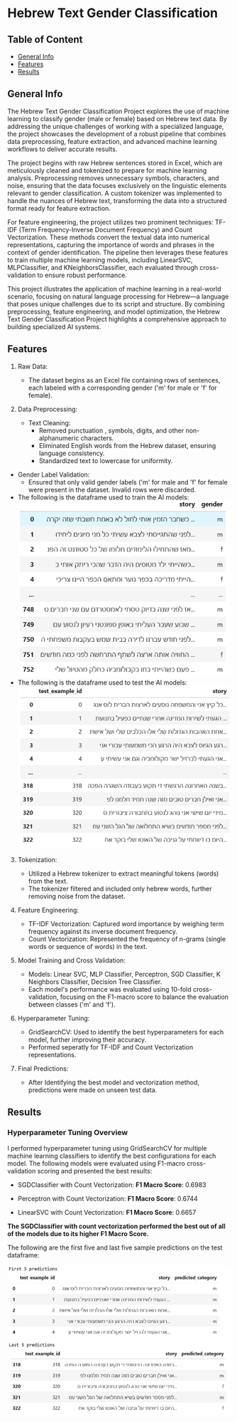 # Hebrew Text Gender Classification 

## Table of Content
* [General Info](#general-info)
* [Features](#features)
* [Results](#results)

## General Info
The Hebrew Text Gender Classification Project explores the use of machine learning to classify gender (male or female) based on Hebrew text data. By addressing the unique challenges of working with a specialized language, the project showcases the development of a robust pipeline that combines data preprocessing, feature extraction, and advanced machine learning workflows to deliver accurate results.

The project begins with raw Hebrew sentences stored in Excel, which are meticulously cleaned and tokenized to prepare for machine learning analysis. Preprocessing removes unnecessary symbols, characters, and noise, ensuring that the data focuses exclusively on the linguistic elements relevant to gender classification. A custom tokenizer was implemented to handle the nuances of Hebrew text, transforming the data into a structured format ready for feature extraction.

For feature engineering, the project utilizes two prominent techniques: TF-IDF (Term Frequency-Inverse Document Frequency) and Count Vectorization. These methods convert the textual data into numerical representations, capturing the importance of words and phrases in the context of gender identification. The pipeline then leverages these features to train multiple machine learning models, including LinearSVC, MLPClassifier, and KNeighborsClassifier, each evaluated through cross-validation to ensure robust performance.

This project illustrates the application of machine learning in a real-world scenario, focusing on natural language processing for Hebrew—a language that poses unique challenges due to its script and structure. By combining preprocessing, feature engineering, and model optimization, the Hebrew Text Gender Classification Project highlights a comprehensive approach to building specialized AI systems.

## Features
1. Raw Data:
   * The dataset begins as an Excel file containing rows of sentences, each labeled with a corresponding gender ('m' for male or 'f' for female).
     
2. Data Preprocessing:
   * Text Cleaning:
     * Removed punctuation , symbols, digits, and other non-alphanumeric characters.
     * Eliminated English words from the Hebrew dataset, ensuring language consistency.
     * Standardized text to lowercase for uniformity.
  * Gender Label Validation:
    * Ensured that only valid gender labels ('m' for male and 'f' for female were present in the dataset. Invalid rows were discarded.
  * The following is the dataframe used to train the AI models:
      ![](docs/training_data_frame.png)
  * The following is the dataframe used to test the AI models:
      ![](docs/testing_data_frame.png)
3. Tokenization:
   * Utilized a Hebrew tokenizer to extract meaningful tokens (words) from the text.
   * The tokenizer filtered and included only hebrew words, further removing noise from the dataset.

4. Feature Engineering:
   * TF-IDF Vectorization: Captured word importance by weighing term frequency against its inverse document frequency.
   * Count Vectorization: Represented the frequency of n-grams (single words or sequence of words) in the text.
  
5. Model Training and Cross Validation:
   * Models: Linear SVC, MLP Classifier, Perceptron, SGD Classifier, K Neighbors Classifier, Decision Tree Classifier.
   * Each model's performance was evaluated using 10-fold cross-validation, focusing on the F1-macro score to balance the evaluation between classes ('m' and 'f').

6. Hyperparameter Tuning:
   * GridSearchCV: Used to identify the best hyperparameters for each model, further improving their accuracy.
   * Performed seperatly for TF-IDF and Count Vectorization representations.

7. Final Predictions:
   * After Identifying the best model and vectorization method, predictions were made on unseen test data.
  
## Results

### Hyperparameter Tuning Overview
I performed hyperparameter tuning using GridSearchCV for multiple machine learning classifiers to identify the best configurations for each model. The following models were evaluated using F1-macro cross-validation scoring and presented the best results:

  * SGDClassifier with Count Vectorization:
    **F1 Macro Score**: 0.6983 

  * Perceptron with Count Vectorization:
    **F1 Macro Score**: 0.6744

  * LinearSVC with Count Vectorization:
    **F1 Macro Score**: 0.6657

**The SGDClassifier with count vectorization performed the best out of all of the models due to its higher F1 Macro Score.**

The following are the first five and last five sample predictions on the test dataframe:

![](docs/final_predictions.png)
